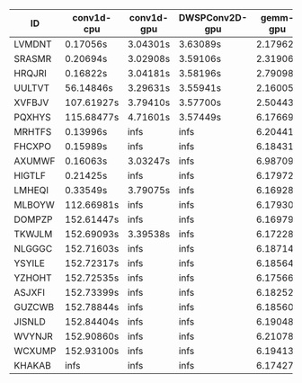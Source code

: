 |ID|conv1d-cpu|conv1d-gpu|DWSPConv2D-gpu|gemm-gpu|avg|
|-|-|-|-|-|-|
|LVMDNT|0.17056s|3.04301s|3.63089s|2.17962s|2.25602s|
|SRASMR|0.20694s|3.02908s|3.59106s|2.31906s|2.28654s|
|HRQJRI|0.16822s|3.04181s|3.58196s|2.79098s|2.39574s|
|UULTVT|56.14846s|3.29631s|3.55941s|2.16005s|16.29106s|
|XVFBJV|107.61927s|3.79410s|3.57700s|2.50443s|29.37370s|
|PQXHYS|115.68477s|4.71601s|3.57449s|6.17669s|32.53799s|
|MRHTFS|0.13996s|infs|infs|6.20441s|infs|
|FHCXPO|0.15989s|infs|infs|6.18431s|infs|
|AXUMWF|0.16063s|3.03247s|infs|6.98709s|infs|
|HIGTLF|0.21425s|infs|infs|6.17972s|infs|
|LMHEQI|0.33549s|3.79075s|infs|6.16928s|infs|
|MLBOYW|112.66981s|infs|infs|6.17930s|infs|
|DOMPZP|152.61447s|infs|infs|6.16979s|infs|
|TKWJLM|152.69093s|3.39538s|infs|6.17228s|infs|
|NLGGGC|152.71603s|infs|infs|6.18714s|infs|
|YSYILE|152.72317s|infs|infs|6.18564s|infs|
|YZHOHT|152.72535s|infs|infs|6.17566s|infs|
|ASJXFI|152.73399s|infs|infs|6.18252s|infs|
|GUZCWB|152.78844s|infs|infs|6.18560s|infs|
|JISNLD|152.84404s|infs|infs|6.19048s|infs|
|WVYNJR|152.90860s|infs|infs|6.21078s|infs|
|WCXUMP|152.93100s|infs|infs|6.19413s|infs|
|KHAKAB|infs|infs|infs|6.17427s|infs|
